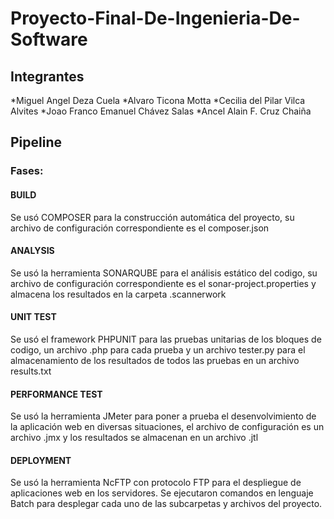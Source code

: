 # Proyecto-Final-De-Ingenieria-De-Software

## Integrantes

*Miguel Angel Deza Cuela
*Alvaro Ticona Motta
*Cecilia del Pilar Vilca Alvites
*Joao Franco Emanuel Chávez Salas
*Ancel Alain F. Cruz Chaiña


## Pipeline

### Fases:
#### BUILD
Se usó COMPOSER para la construcción automática del proyecto, su archivo de configuración correspondiente es el composer.json

#### ANALYSIS
Se usó la herramienta SONARQUBE para el análisis estático del codigo, su archivo de configuración correspondiente es el sonar-project.properties y almacena los resultados en la carpeta .scannerwork

#### UNIT TEST
Se usó el framework PHPUNIT para las pruebas unitarias de los bloques de codigo, un archivo .php para cada prueba y un archivo tester.py  para el almacenamiento de los resultados de todos las pruebas en un archivo results.txt

#### PERFORMANCE TEST
Se usó la herramienta  JMeter para poner a prueba el desenvolvimiento de la aplicación web en diversas situaciones, el archivo de configuración es un archivo .jmx y los resultados se almacenan en un archivo .jtl

#### DEPLOYMENT
Se usó la herramienta NcFTP con protocolo FTP para el despliegue de aplicaciones web en los servidores. Se ejecutaron comandos en lenguaje Batch para desplegar cada uno de las subcarpetas y archivos del proyecto.
